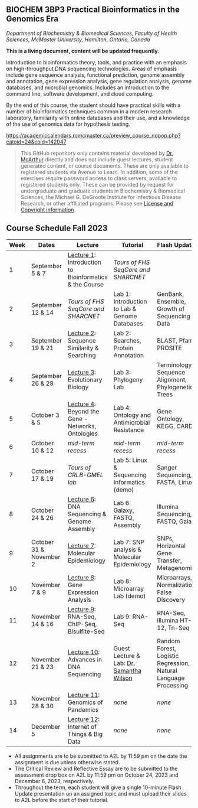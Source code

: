 ## BIOCHEM 3BP3 Practical Bioinformatics in the Genomics Era

*Department of Biochemistry & Biomedical Sciences, Faculty of Health Sciences, McMaster University, Hamilton, Ontario, Canada*

**This is a living document, content will be updated frequently.**

Introduction to bioinformatics theory, tools, and practice with an emphasis on high-throughput DNA sequencing technologies. Areas of emphasis include gene sequence analysis, functional prediction, genome assembly and annotation, gene expression analysis, gene regulation analysis, genome databases, and microbial genomics. Includes an introduction to the command line, software development, and cloud computing.

By the end of this course, the student should have practical skills with a number of bioinformatics techniques common in a modern research laboratory, familiarity with online databases and their use, and a knowledge of the use of genomics data for hypothesis testing.

https://academiccalendars.romcmaster.ca/preview_course_nopop.php?catoid=24&coid=142047

> This GitHub repository only contains material developed by [Dr. McArthur](http://mcarthurbioinformatics.ca) directly and does not include guest lectures, student generated content, or course documents. These are only available to registered students via Avenue to Learn. In addition, some of the exercises require password access to class servers, available to registered students only. These can be provided by request for undergraduate and graduate students in Biochemistry & Biomedical Sciences, the Michael G. DeGroote Institute for Infectious Disease Research, or other affiliated programs. Please see [License and Copyright information](https://github.com/agmcarthur/Biochem-3BP3/blob/master/LICENSE).

## Course Schedule Fall 2023

| Week | Dates | Lecture | Tutorial | Flash Updates |
|-----|-----|-----|-----|-----|
| 1 | September 5 & 7 | [Lecture 1](https://github.com/agmcarthur/Biochem-3BP3/tree/master/Lectures): Introduction to Bioinformatics & the Course | *Tours of FHS SeqCore and SHARCNET* |
| 2 | September 12 & 14 | *Tours of FHS SeqCore and SHARCNET* | Lab 1: Introduction to Lab & Genome Databases | GenBank, Ensemble, Growth of Sequencing Data |
| 3 | September 19 & 21 | [Lecture 2](https://github.com/agmcarthur/Biochem-3BP3/tree/master/Lectures): Sequence Similarity & Searching | Lab 2: Searches, Protein Annotation | BLAST, Pfam, PROSITE |
| 4 | September 26 & 28 | [Lecture 3](https://github.com/agmcarthur/Biochem-3BP3/tree/master/Lectures): Evolutionary Biology | Lab 3: Phylogeny Lab | Terminology, Sequence Alignment, Phylogenetic Trees |
| 5 | October 3 & 5 | [Lecture 4](https://github.com/agmcarthur/Biochem-3BP3/tree/master/Lectures): Beyond the Gene - Networks, Ontologies | Lab 4: Ontology and Antimicrobial Resistance | Gene Ontology, KEGG, CARD |
| 6 | October 10 & 12 | *mid-term recess* | *mid-term recess* | *mid-term recess* |
| 7 | October 17 & 19 | *Tours of CRLB-GMEL lab* | Lab 5: Linux & Sequencing Informatics (demo) | Sanger Sequencing, FASTA, Linux |
| 8 | October 24 & 26 | [Lecture 6](https://github.com/agmcarthur/Biochem-3BP3/tree/master/Lectures): DNA Sequencing & Genome Assembly | Lab 6: Galaxy, FASTQ, Assembly | Illumina Sequencing, FASTQ, Galaxy |
| 9 | October 31 & November 2 | [Lecture 7](https://github.com/agmcarthur/Biochem-3BP3/tree/master/Lectures): Molecular Epidemiology | Lab 7: SNP analysis & Molecular Epidemiology | SNPs, Horizontal Gene Transfer, Metagenomics |
| 10 | November 7 & 9 | [Lecture 8](https://github.com/agmcarthur/Biochem-3BP3/tree/master/Lectures): Gene Expression Analysis | Lab 8: Microarray Lab (demo) | Microarrays, Normalization, False Discovery |
| 11 | November 14 & 16 | [Lecture 9](https://github.com/agmcarthur/Biochem-3BP3/tree/master/Lectures): RNA-Seq, ChIP-Seq, Bisulfite-Seq | Lab 9: RNA-Seq | RNA-Seq, Illumina HT-12, Tn-Seq |
| 12 | November 21 & 23 | [Lecture 10](https://github.com/agmcarthur/Biochem-3BP3/tree/master/Lectures): Advances in DNA Sequencing | Guest Lecture & Lab: [Dr. Samantha Wilson](https://www.wilsonpregnancylab.com/) | Random Forest, Logistic Regression, Natural Language Processing |
| 13 | November 28 & 30 | [Lecture 11](https://github.com/agmcarthur/Biochem-3BP3/tree/master/Lectures): Genomics of Pandemics | *none* | *none*
| 14 | December 5 | [Lecture 12](https://github.com/agmcarthur/Biochem-3BP3/tree/master/Lectures): Internet of Things & Big Data | *none* | *none*

* All assignments are to be submitted to A2L by 11:59 pm on the date the assignment is due unless otherwise stated.
* The Critical Review and Reflective Essay are to be submitted to the assessment drop box on A2L by 11:59 pm on October 24, 2023 and December 6, 2023, respectively.
* Throughout the term, each student will give a single 10-minute Flash Update presentation on an assigned topic and must upload their slides to A2L before the start of their tutorial.
